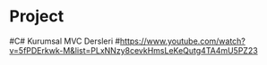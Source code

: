 # Project
#C# Kurumsal MVC Dersleri 
#https://www.youtube.com/watch?v=5fPDErkwk-M&list=PLxNNzy8cevkHmsLeKeQutg4TA4mU5PZ23
